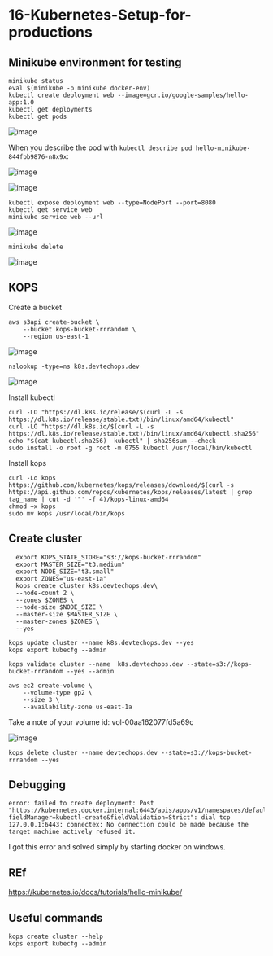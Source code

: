 # 16-Kubernetes-Setup-for-productions
## Minikube environment for testing

```
minikube status
eval $(minikube -p minikube docker-env)
kubectl create deployment web --image=gcr.io/google-samples/hello-app:1.0
kubectl get deployments
kubectl get pods
```

![image](https://user-images.githubusercontent.com/96833570/221562064-100866ca-30a1-4af5-801b-a6e0f94e5a3b.png)

When you describe the pod with `kubectl describe pod hello-minikube-844fbb9876-n8x9x`:

![image](https://user-images.githubusercontent.com/96833570/221564734-3d87677c-242d-45e3-9f8f-db40aed48871.png)

![image](https://user-images.githubusercontent.com/96833570/221588149-bac58f3b-7426-4fa5-9062-27bed22cdbfe.png)


```
kubectl expose deployment web --type=NodePort --port=8080
kubectl get service web
minikube service web --url
```

![image](https://user-images.githubusercontent.com/96833570/221588431-0583abdf-536c-4581-9dd8-f9245a35748c.png)

`minikube delete`

![image](https://user-images.githubusercontent.com/96833570/221588821-6e2fb5b3-8238-4e63-a413-4177efbfca41.png)




## KOPS

Create a bucket

```
aws s3api create-bucket \
    --bucket kops-bucket-rrrandom \
    --region us-east-1
```

![image](https://user-images.githubusercontent.com/96833570/221595464-283d93f0-16bc-4985-b468-35f9f48acc0b.png)

`nslookup -type=ns k8s.devtechops.dev`

![image](https://user-images.githubusercontent.com/96833570/221597041-10ee7712-8d87-4d64-bbdf-48b53a57642f.png)

Install kubectl

```
curl -LO "https://dl.k8s.io/release/$(curl -L -s https://dl.k8s.io/release/stable.txt)/bin/linux/amd64/kubectl"
curl -LO "https://dl.k8s.io/$(curl -L -s https://dl.k8s.io/release/stable.txt)/bin/linux/amd64/kubectl.sha256"
echo "$(cat kubectl.sha256)  kubectl" | sha256sum --check
sudo install -o root -g root -m 0755 kubectl /usr/local/bin/kubectl

```

Install kops

```
curl -Lo kops https://github.com/kubernetes/kops/releases/download/$(curl -s https://api.github.com/repos/kubernetes/kops/releases/latest | grep tag_name | cut -d '"' -f 4)/kops-linux-amd64
chmod +x kops
sudo mv kops /usr/local/bin/kops
```

## Create cluster


```
  export KOPS_STATE_STORE="s3://kops-bucket-rrrandom"
  export MASTER_SIZE="t3.medium"
  export NODE_SIZE="t3.small"
  export ZONES="us-east-1a"
  kops create cluster k8s.devtechops.dev\
  --node-count 2 \
  --zones $ZONES \
  --node-size $NODE_SIZE \
  --master-size $MASTER_SIZE \
  --master-zones $ZONES \
  --yes
```


```
kops update cluster --name k8s.devtechops.dev --yes
kops export kubecfg --admin
```

```
kops validate cluster --name  k8s.devtechops.dev --state=s3://kops-bucket-rrrandom --yes --admin
```

```
aws ec2 create-volume \
    --volume-type gp2 \
    --size 3 \
    --availability-zone us-east-1a
```

Take a note of your volume id: vol-00aa162077fd5a69c

![image](https://user-images.githubusercontent.com/96833570/221618935-22531589-2884-4ced-963d-4fd54b637cea.png)


```
kops delete cluster --name devtechops.dev --state=s3://kops-bucket-rrrandom --yes
```


## Debugging 

```
error: failed to create deployment: Post "https://kubernetes.docker.internal:6443/apis/apps/v1/namespaces/default/deployments?fieldManager=kubectl-create&fieldValidation=Strict": dial tcp 127.0.0.1:6443: connectex: No connection could be made because the target machine actively refused it.
```

I got this error and solved simply by starting docker on windows.



## REf

https://kubernetes.io/docs/tutorials/hello-minikube/

## Useful commands

```
kops create cluster --help
kops export kubecfg --admin
```
